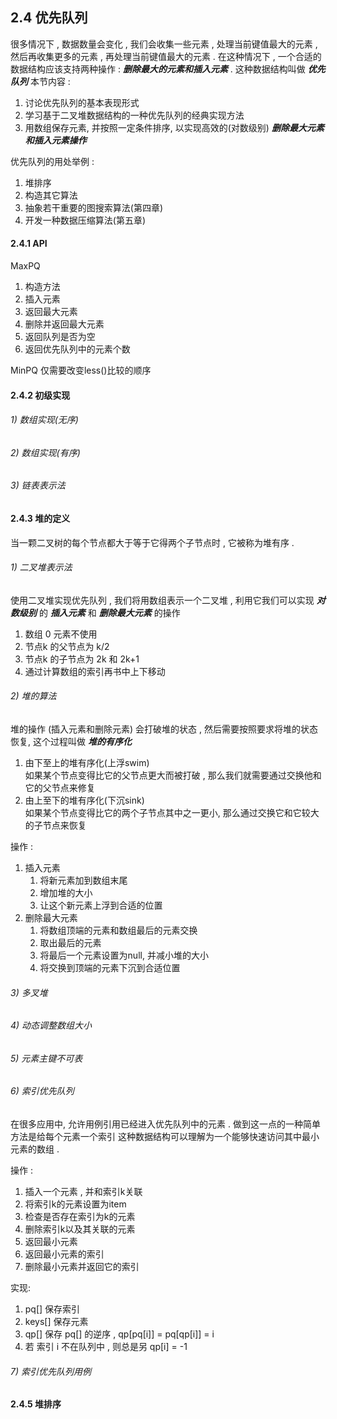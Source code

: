 ## 2.4 优先队列
很多情况下 , 数据数量会变化 , 我们会收集一些元素 , 处理当前键值最大的元素 , 然后再收集更多的元素 , 
再处理当前键值最大的元素 . 
在这种情况下 , 一个合适的数据结构应该支持两种操作 : ***删除最大的元素和插入元素*** . 
这种数据结构叫做 ***优先队列***
本节内容 : 
1.  讨论优先队列的基本表现形式
2.  学习基于二叉堆数据结构的一种优先队列的经典实现方法
3.  用数组保存元素, 并按照一定条件排序, 以实现高效的(对数级别) ***删除最大元素和插入元素操作***

优先队列的用处举例 : 
1.  堆排序
2.  构造其它算法
3.  抽象若干重要的图搜索算法(第四章)
4.  开发一种数据压缩算法(第五章)

#### 2.4.1 API
MaxPQ
1.  构造方法
2.  插入元素
3.  返回最大元素
4.  删除并返回最大元素
5.  返回队列是否为空
6.  返回优先队列中的元素个数

MinPQ 仅需要改变less()比较的顺序

#### 2.4.2 初级实现
###### 1) 数组实现(无序)
###### 2) 数组实现(有序)
###### 3) 链表表示法

#### 2.4.3 堆的定义
当一颗二叉树的每个节点都大于等于它得两个子节点时 , 它被称为堆有序 . 
###### 1) 二叉堆表示法
使用二叉堆实现优先队列 , 我们将用数组表示一个二叉堆 , 利用它我们可以实现 ***对数级别*** 的 ***插入元素*** 和 
***删除最大元素*** 的操作
1.  数组 0 元素不使用
2.  节点k 的父节点为 k/2
3.  节点k 的子节点为 2k 和 2k+1
4.  通过计算数组的索引再书中上下移动

###### 2) 堆的算法
堆的操作 (插入元素和删除元素) 会打破堆的状态 , 然后需要按照要求将堆的状态恢复, 这个过程叫做 ***堆的有序化***
1.  由下至上的堆有序化(上浮swim)  
    如果某个节点变得比它的父节点更大而被打破 , 那么我们就需要通过交换他和它的父节点来修复
2.  由上至下的堆有序化(下沉sink)   
    如果某个节点变得比它的两个子节点其中之一更小, 那么通过交换它和它较大的子节点来恢复

操作 : 
1.  插入元素
    1.  将新元素加到数组末尾
    2.  增加堆的大小
    3.  让这个新元素上浮到合适的位置
2.  删除最大元素
    1.  将数组顶端的元素和数组最后的元素交换
    2.  取出最后的元素
    3.  将最后一个元素设置为null, 并减小堆的大小
    4.  将交换到顶端的元素下沉到合适位置

###### 3) 多叉堆
###### 4) 动态调整数组大小
###### 5) 元素主键不可表
###### 6) 索引优先队列
在很多应用中, 允许用例引用已经进入优先队列中的元素 . 做到这一点的一种简单方法是给每个元素一个索引
这种数据结构可以理解为一个能够快速访问其中最小元素的数组 . 

操作 : 
1.  插入一个元素 , 并和索引k关联
2.  将索引k的元素设置为item
3.  检查是否存在索引为k的元素
4.  删除索引k以及其关联的元素
5.  返回最小元素
6.  返回最小元素的索引
7.  删除最小元素并返回它的索引

实现:
1.  pq[] 保存索引
2.  keys[] 保存元素
3.  qp[] 保存 pq[] 的逆序 , qp[pq[i]] = pq[qp[i]] = i
4.  若 索引 i 不在队列中 , 则总是另 qp[i] = -1

###### 7) 索引优先队列用例

#### 2.4.5 堆排序

